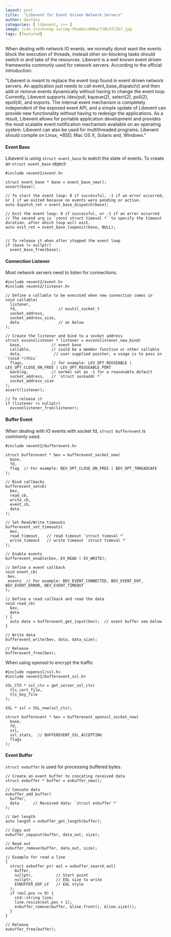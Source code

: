```yaml
---
layout: post
title:  "Libevent for Event Driven Network Servers"
author: devfans
categories: [ libevent, c++ ]
image: /cdn.stocksnap.io/img-thumbs/960w/7JBL5TC3S7.jpg
tags: [featured]
---
```


When dealing with network IO events, we normally donot want the events block the execution of threads, instead other on-blocking tasks should switch in and take of the resources. Libevent is a well known event driven frameworks commonly used for network servers.
According to the official introduction:


"Libevent is meant to replace the event loop found in event driven network servers. An application just needs to call event_base_dispatch() and then add or remove events dynamically without having to change the event loop. Currently, Libevent supports /dev/poll, kqueue(2), select(2), poll(2), epoll(4), and evports. The internal event mechanism is completely independent of the exposed event API, and a simple update of Libevent can provide new functionality without having to redesign the applications. As a result, Libevent allows for portable application development and provides the most scalable event notification mechanism available on an operating system. Libevent can also be used for multithreaded programs. Libevent should compile on Linux, *BSD, Mac OS X, Solaris and, Windows."


#### Event Base

Libevent is using `struct event_base` to watch the state of events. To create an `struct event_base` object:

```
#include <event2/event.h>

struct event_base * base = event_base_new();
assert(base);

// To start the event loop: 0 if successful, -1 if an error occurred, or 1 if we exited because no events were pending or active.
auto dipatch_ret = event_base_dispatch(base);

// Exit the event loop: 0 if successful, or -1 if an error occurred
// The second arg is `const struct timeval *` to specify the timeout duration, after which loop will exit.
auto exit_ret = event_base_loopexit(base, NULL);


// To release it when after stopped the event loop
if (base != nullptr)
  event_base_free(base);

```

#### Connection Listener

Most network servers need to listen for connections.

```
#include <event2/event.h>
#include <event2/listener.h>

// Define a callable to be executed when new connection comes in
void callable(
  listener,
  fd,                  // evutil_socket_t
  socket_address,
  socket_address_size,
  data                 // as below
);

// Create the listener and bind to a socket address
struct evconnlistener * listener = evconnlistener_new_bind(
  base,             // event base
  callable,         // could be a member function or other callable
  data,              // user supplied pointer, a usage is to pass in `(void *)this`
  flags,            // for example: LEV_OPT_REUSEABLE | LEV_OPT_CLOSE_ON_FREE | LEV_OPT_REUSEABLE_PORT
  backlog,          // normal set as -1 for a reasonable default
  socket_address,   // `struct sockaddr *`
  socket_address_size
);
assert(listener);

// To release it
if (listener != nullptr)
  evconnlistener_free(listener);

```

#### Buffer Event

When dealing with IO events with socket fd, `struct bufferevent` is commonly used.

```
#include <event2/bufferevent.h>

struct bufferevent * bev = bufferevent_socket_new(
  base,
  fd,
  flag  // For example: BEV_OPT_CLOSE_ON_FREE | BEV_OPT_THREADSAFE
);

// Bind callbacks
bufferevent_setcb(
  bev,
  read_cb,
  write_cb,
  event_cb,
  data
);

// Set Read/Write timeouts
bufferevent_set_timeouts(
  bev,
  read_timeout,   // read timeout `struct timeval *`
  write_timeout   // write timeout `struct timeval *`
); 

// Enable events
bufferevent_enable(bev, EV_READ | EV_WRITE);

// Define a event callback
void event_cb(
 bev,
 events  // For example: BEV_EVENT_CONNECTED, BEV_EVENT_EOF, BEV_EVENT_ERROR, BEV_EVENT_TIMEOUT
);

// Define a read callback and read the data
void read_cb(
  bev,
  data
) {
  auto data = bufferevent_get_input(bev);  // event buffer see below
}

// Write data
bufferevent_write(bev, data, data_size);

// Release
bufferevent_free(bev);

```

When using openssl to encrypt the traffic

```
#include <openssl/ssl.h>
#include <event2/bufferevent_ssl.h>

SSL_CTX * ssl_ctx = get_server_ssl_ctx(
  tls_cert_file,
  tls_key_file
);

SSL * ssl = SSL_new(ssl_ctx);

struct bufferevent * bev = bufferevent_openssl_socket_new(
  base,
  fd,
  ssl,
  ssl_stats,  // BUFFEREVENT_SSL_ACCEPTING
  flags   
);
```

#### Event Buffer

`struct evbuffer` is used for processing buffered bytes.

```
// Create an event buffer to concating received data
struct evbuffer * buffer = evbuffer_new();

// Concate data
evbuffer_add_buffer(
  buffer,
  data      // Received data: `struct evbuffer *`
);

// Get length
auto length = evbuffer_get_length(buffer);

// Copy out
evbuffer_copyout(buffer, data_out, size);

// Read out
evbuffer_remove(buffer, data_out, size);

// Example for read a line
{
  struct evbuffer_ptr eol = evbuffer_search_eol(
    buffer,
    nullptr,          // Start point
    nullptr,          // EOL size to write
    EVBUFFER_EOF_LF   // EOL style
  );
  if (eol.pos >= 0) {
    std::string line;
    line.resize(eol.pos + 1);
    evbuffer_remove(buffer, &line.front(), &line.size());
  }
}

// Release
evbuffer_free(buffer);

```






